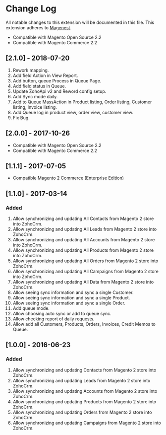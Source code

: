 # Change Log
All notable changes to this extension will be documented in this file.
This extension adheres to [Magenest](http://magenest.com/).
- Compatible with Magento Open Source 2.2
- Compatible with Magento Commerce 2.2


## [2.1.0] - 2018-07-20

1. Rework mapping.
2. Add field Action in View Report.
3. Add button, queue Process in Queue Page.
4. Add field status in Queue.
5. Update ZohoApi v2 and Reword config setup.
6. Add Sync mode daily.
7. Add to Queue MassAction in Product listing, Order listing, Customer listing, Invoice listing.
8. Add Queue log in product view, order view, customer view.
9. Fix Bug.

## [2.0.0] - 2017-10-26
- Compatible with Magento Open Source 2.2
- Compatible with Magento Commerce 2.2

## [1.1.1] - 2017-07-05
- Compatible Magento 2 Commerce (Enterprise Edition)

## [1.1.0] - 2017-03-14
### Added
1. Allow synchronizing and updating All Contacts from Magento 2 store into ZohoCrm.
2. Allow synchronizing and updating All Leads from Magento 2 store into ZohoCrm.
3. Allow synchronizing and updating All Accounts from Magento 2 store into ZohoCrm.
4. Allow synchronizing and updating All Products from Magento 2 store into ZohoCrm.
5. Allow synchronizing and updating All Orders from Magento 2 store into ZohoCrm.
6. Allow synchronizing and updating All Campaigns from Magento 2 store into ZohoCrm.
7. Allow synchronizing and updating All Data from Magento 2 store into ZohoCrm.
8. Allow seeing sync information and sync a single Customer.
9. Allow seeing sync information and sync a single Product.
10. Allow seeing sync information and sync a single Order.
11. Add queue mode.
12. Allow choosing auto sync or add to queue sync.
13. Allow checking report of daily requests.
14. Allow add all Customers, Products, Orders, Invoices, Credit Memos to Queue.


## [1.0.0] - 2016-06-23
### Added
1. Allow synchronizing and updating Contacts from Magento 2 store into ZohoCrm.
2. Allow synchronizing and updating Leads from Magento 2 store into ZohoCrm.
3. Allow synchronizing and updating Accounts from Magento 2 store into ZohoCrm.
4. Allow synchronizing and updating Products from Magento 2 store into ZohoCrm.
5. Allow synchronizing and updating Orders from Magento 2 store into ZohoCrm.
6. Allow synchronizing and updating Campaigns from Magento 2 store into ZohoCrm.